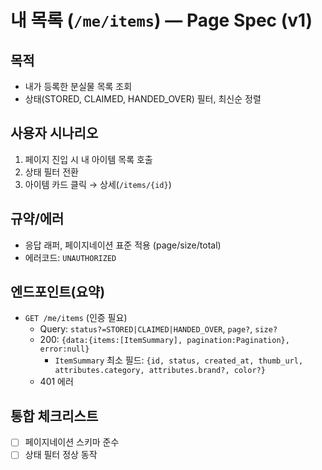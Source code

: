 # 내 목록 (`/me/items`) — Page Spec (v1)

## 목적
- 내가 등록한 분실물 목록 조회
- 상태(STORED, CLAIMED, HANDED_OVER) 필터, 최신순 정렬

## 사용자 시나리오
1) 페이지 진입 시 내 아이템 목록 호출
2) 상태 필터 전환
3) 아이템 카드 클릭 → 상세(`/items/{id}`)

## 규약/에러
- 응답 래퍼, 페이지네이션 표준 적용 (page/size/total)
- 에러코드: `UNAUTHORIZED`

## 엔드포인트(요약)
- `GET /me/items` (인증 필요)
  - Query: `status?=STORED|CLAIMED|HANDED_OVER`, `page?`, `size?`
  - 200: `{data:{items:[ItemSummary], pagination:Pagination}, error:null}`
    - `ItemSummary` 최소 필드: `{id, status, created_at, thumb_url, attributes.category, attributes.brand?, color?}`
  - 401 에러

## 통합 체크리스트
- [ ] 페이지네이션 스키마 준수
- [ ] 상태 필터 정상 동작

